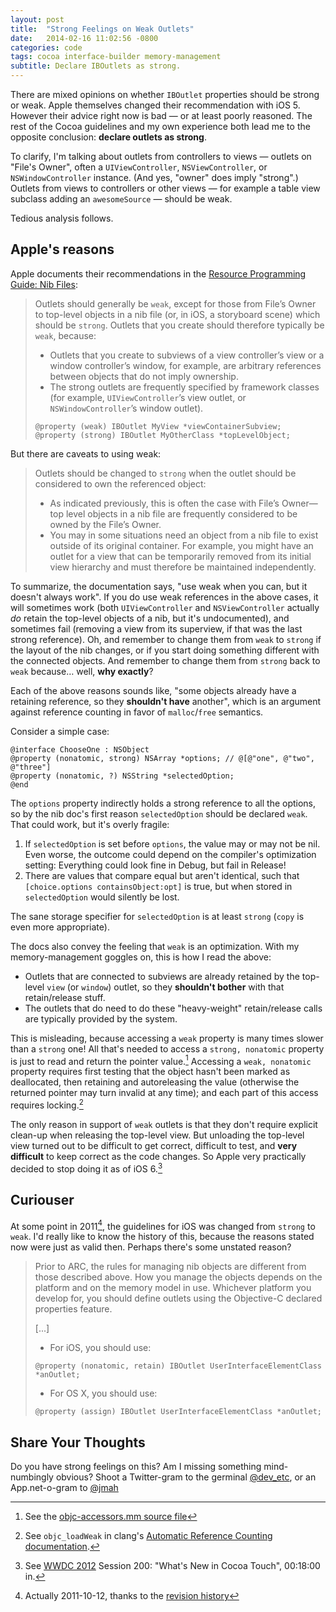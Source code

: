 ```yaml
---
layout: post
title:  "Strong Feelings on Weak Outlets"
date:   2014-02-16 11:02:56 -0800
categories: code
tags: cocoa interface-builder memory-management
subtitle: Declare IBOutlets as strong.
---
```


There are mixed opinions on whether `IBOutlet` properties should be strong or weak.
Apple themselves changed their recommendation with iOS 5.
However their advice right now is bad — or at least poorly reasoned.
The rest of the Cocoa guidelines and my own experience both lead me to the opposite conclusion: **declare outlets as strong**.

To clarify, I'm talking about outlets from controllers to views — outlets on "File's Owner", often a `UIViewController`, `NSViewController`, or `NSWindowController` instance.
(And yes, "owner" does imply "strong".)
Outlets from views to controllers or other views — for example a table view subclass adding an `awesomeSource` — should be weak.

Tedious analysis follows.

## Apple's reasons

Apple documents their recommendations in the [Resource Programming Guide: Nib Files][adc-nibs]:

> Outlets should generally be `weak`, except for those from File’s Owner to top-level objects in a nib file (or, in iOS, a storyboard scene) which should be `strong`.
> Outlets that you create should therefore typically be `weak`, because:
>
> - Outlets that you create to subviews of a view controller’s view or a window controller’s window, for example, are arbitrary references between objects that do not imply ownership.
> - The strong outlets are frequently specified by framework classes (for example, `UIViewController`’s view outlet, or `NSWindowController`’s window outlet).
>
> <pre><code>@property (weak) IBOutlet MyView *viewContainerSubview;
> @property (strong) IBOutlet MyOtherClass *topLevelObject;
> </code></pre>

But there are caveats to using weak:

> Outlets should be changed to `strong` when the outlet should be considered to own the referenced object:
>
> - As indicated previously, this is often the case with File’s Owner—top level objects in a nib file are frequently considered to be owned by the File’s Owner.
> - You may in some situations need an object from a nib file to exist outside of its original container. For example, you might have an outlet for a view that can be temporarily removed from its initial view hierarchy and must therefore be maintained independently.

To summarize, the documentation says, "use weak when you can, but it doesn't always work".
If you do use weak references in the above cases, it will sometimes work (both `UIViewController` and `NSViewController` actually *do* retain the top-level objects of a nib, but it's undocumented), and sometimes fail (removing a view from its superview, if that was the last strong reference).
Oh, and remember to change them from `weak` to `strong` if the layout of the nib changes, or if you start doing something different with the connected objects.
And remember to change them from `strong` back to `weak` because… well, **why exactly**?

Each of the above reasons sounds like, "some objects already have a retaining reference, so they **shouldn't have** another", which is an argument against reference counting in favor of `malloc`/`free` semantics.

Consider a simple case:

    @interface ChooseOne : NSObject
    @property (nonatomic, strong) NSArray *options; // @[@"one", @"two", @"three"]
    @property (nonatomic, ?) NSString *selectedOption;
    @end

The `options` property indirectly holds a strong reference to all the options, so by the nib doc's first reason `selectedOption` should be declared `weak`.
That could work, but it's overly fragile:

1. If `selectedOption` is set before `options`, the value may or may not be nil.
Even worse, the outcome could depend on the compiler's optimization setting:
Everything could look fine in Debug, but fail in Release!
2. There are values that compare equal but aren't identical, such that `[choice.options containsObject:opt]` is true, but when stored in `selectedOption` would silently be lost.

The sane storage specifier for `selectedOption` is at least `strong` (`copy` is even more appropriate).

The docs also convey the feeling that `weak` is an optimization. With my memory-management goggles on, this is how I read the above:

- Outlets that are connected to subviews are already retained by the top-level `view` (or `window`) outlet, so they **shouldn't bother** with that retain/release stuff.
- The outlets that do need to do these "heavy-weight" retain/release calls are typically provided by the system.

This is misleading, because accessing a `weak` property is many times slower than a `strong` one!
All that's needed to access a `strong, nonatomic` property is just to read and return the pointer value.[^objc-accessors]
Accessing a `weak, nonatomic` property requires first testing that the object hasn't been marked as deallocated, then retaining and autoreleasing the value (otherwise the returned pointer may turn invalid at any time); and each part of this access requires locking.[^objc-loadWeak]

The only reason in support of `weak` outlets is that they don't require explicit clean-up when releasing the top-level view.
But unloading the top-level view turned out to be difficult to get correct, difficult to test, and **very difficult** to keep correct as the code changes.
So Apple very practically decided to stop doing it as of iOS 6.[^wwdc-viewDidUnload]

## Curiouser

At some point in 2011[^adc-nibs-revision-history], the guidelines for iOS was changed from `strong` to `weak`.
I'd really like to know the history of this, because the reasons stated now were just as valid then.
Perhaps there's some unstated reason?

> Prior to ARC, the rules for managing nib objects are different from those described above. How you manage the objects depends on the platform and on the memory model in use. Whichever platform you develop for, you should define outlets using the Objective-C declared properties feature.
>
> [...]
>
> - For iOS, you should use:
> <pre><code>@property (nonatomic, retain) IBOutlet UserInterfaceElementClass *anOutlet;</code></pre>
>
> - For OS X, you should use:
> <pre><code>@property (assign) IBOutlet UserInterfaceElementClass *anOutlet;</code></pre>

## Share Your Thoughts

Do you have strong feelings on this?
Am I missing something mind-numbingly obvious?
Shoot a Twitter-gram to the germinal [@dev_etc](https://twitter.com/dev_etc), or an App.net-o-gram to [@jmah](https://alpha.app.net/jmah)


[adc-nibs]: https://developer.apple.com/library/mac/documentation/cocoa/conceptual/loadingresources/CocoaNibs/CocoaNibs.html

[^objc-accessors]: See the [objc-accessors.mm source file](http://www.opensource.apple.com/source/objc4/objc4-551.1/runtime/Accessors.subproj/objc-accessors.mm)
[^objc-loadWeak]: See `objc_loadWeak` in clang's [Automatic Reference Counting documentation](http://clang.llvm.org/docs/AutomaticReferenceCounting.html#arc-runtime-objc-loadweak).[^wwdc-viewDidUnload]: See [WWDC 2012](https://developer.apple.com/videos/wwdc/2012/) Session 200: "What's New in Cocoa Touch", 00:18:00 in.
[^adc-nibs-revision-history]: Actually 2011-10-12, thanks to the [revision history](https://developer.apple.com/library/mac/documentation/cocoa/conceptual/loadingresources/RevisionHistory.html#//apple_ref/doc/uid/20001604-CJBGIAGF)
